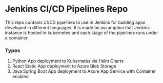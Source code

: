 # Jenkins CI/CD Pipelines Repo
 This repo contains CI/CD pipelines to use in Jenkins for building apps developed in different languages. It is made on assumption that Jenkins instance is hosted in kubernetes and each stage of the pipelines runs under a container.
 
 ### Types
   1. Python App deployment to Kubernetes via Helm Charts
   2. React Static App deployment to Azure Blob Storage
   3. Java Spring Boot App deployment to Azure App Service with Container enabled
   
